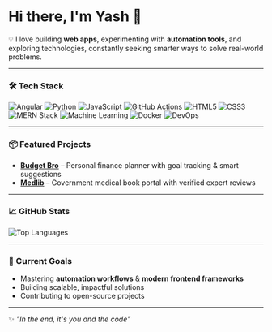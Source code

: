 # Hi there, I'm Yash 👋  

💡 I love building **web apps**, experimenting with **automation tools**, and exploring technologies, constantly seeking smarter ways to solve real-world problems. 

---

### 🛠️ Tech Stack
![Angular](https://img.shields.io/badge/Angular-DD0031?style=for-the-badge&logo=angular&logoColor=white)
![Python](https://img.shields.io/badge/Python-3776AB?style=for-the-badge&logo=python&logoColor=white)
![JavaScript](https://img.shields.io/badge/JavaScript-F7DF1E?style=for-the-badge&logo=javascript&logoColor=black)
![GitHub Actions](https://img.shields.io/badge/GitHub%20Actions-2088FF?style=for-the-badge&logo=github-actions&logoColor=white)
![HTML5](https://img.shields.io/badge/HTML5-E34F26?style=for-the-badge&logo=html5&logoColor=white)
![CSS3](https://img.shields.io/badge/CSS3-1572B6?style=for-the-badge&logo=css3&logoColor=white)
![MERN Stack](https://img.shields.io/badge/MERN-3C3C3C?style=for-the-badge&logo=mongodb&logoColor=green)
![Machine Learning](https://img.shields.io/badge/Machine%20Learning-102230?style=for-the-badge&logo=tensorflow&logoColor=orange)
![Docker](https://img.shields.io/badge/Docker-2496ED?style=for-the-badge&logo=docker&logoColor=white)
![DevOps](https://img.shields.io/badge/DevOps-0A0A0A?style=for-the-badge&logo=azuredevops&logoColor=0078D7)

---

### 📦 Featured Projects
- **[Budget Bro](#)** – Personal finance planner with goal tracking & smart suggestions  
- **[Medlib](#)** – Government medical book portal with verified expert reviews  

---

### 📈 GitHub Stats
![Top Languages](https://github-readme-stats.vercel.app/api/top-langs/?username=Destruclips&layout=compact&theme=radical)  

---

### 🎯 Current Goals
- Mastering **automation workflows** & **modern frontend frameworks**
- Building scalable, impactful solutions
- Contributing to open-source projects

---

✨ *"In the end, it's you and the code"*
